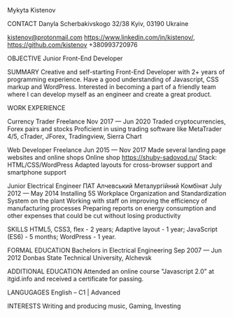 Mykyta Kistenov

CONTACT 
Danyla Scherbakivskogo
32/38
Kyiv, 03190
Ukraine

kistenov@protonmail.com
https://www.linkedin.com/in/kistenov/,
https://github.com/kistenov
+380993720976

OBJECTIVE
Junior Front-End Developer

SUMMARY
Creative and self-starting Front-End Developer with 2+ years of programming experience. Have a good
understanding of Javascript, CSS markup and WordPress. Interested in becoming a part of a friendly team where I can
develop myself as an engineer and create a great product.

WORK EXPERIENCE

Currency Trader
Freelance Nov 2017 — Jun 2020
Traded cryptocurrencies, Forex pairs and stocks
Proficient in using trading software like MetaTrader 4/5, cTrader, JForex, Tradingview, Sierra Chart

Web Developer
Freelance Jun 2015 — Nov 2017
Made several landing page websites and online shops
Online shop https://shuby-sadovod.ru/
Stack: HTML/CSS/WordPress
Adapted layouts for cross-browser support and smartphone support

Junior Electrical Engineer
ПАТ Алчевський Металургійний Комбінат July 2012 — May 2014
Installing 5S Workplace Organization and Standardization System on the plant
Working with staff on improving the efficiency of manufacturing processes
Preparing reports on energy consumption and other expenses that could be cut without losing productivity

SKILLS
HTML5, CSS3, flex - 2 years;
Adaptive layout - 1 year;
JavaScript (ES6) - 5 months;
WordPress - 1 year.

FORMAL EDUCATION
Bachelors in Electrical Engineering Sep 2007 — Jun 2012
Donbas State Technical University, Alchevsk

ADDITIONAL EDUCATION
Attended an online course "Javascript 2.0" at itgid.info and received a certificate for passing.

LANGUGAGES
English – C1 | Advanced

INTERESTS
Writing and producing music, Gaming, Investing